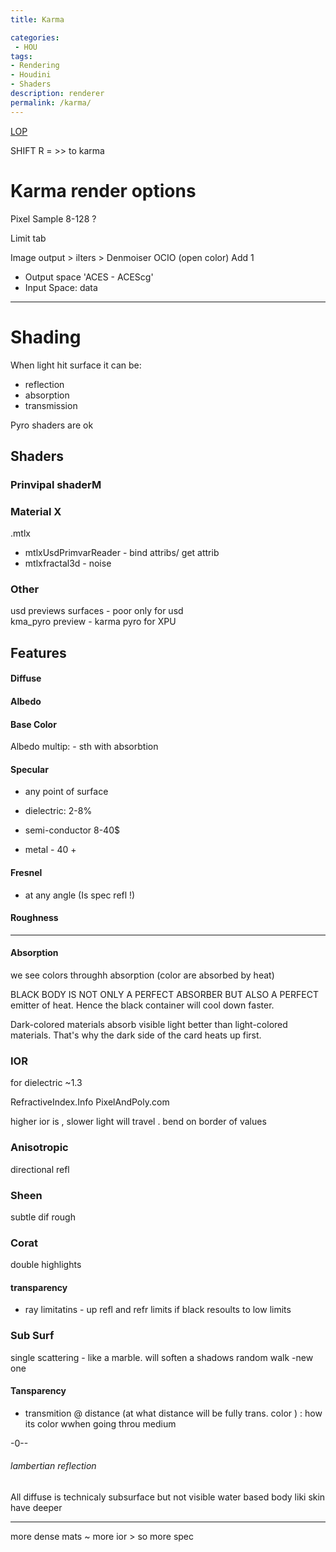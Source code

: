 ```yaml
---
title: Karma

categories:
 - HOU
tags:
- Rendering
- Houdini
- Shaders
description: renderer
permalink: /karma/
---
```


[LOP](/lop/)


SHIFT R = >> to karma


# Karma render options

Pixel Sample 8-128 ?

Limit tab

Image output > ilters > Denmoiser
OCIO (open color) Add 1
 - Output space 'ACES - ACEScg'
 - Input Space: data


----------------------


# Shading

When light hit surface it can be:
- reflection
- absorption
- transmission


Pyro shaders are ok

## Shaders

### Prinvipal shaderM

### Material X
.mtlx


- mtlxUsdPrimvarReader - bind attribs/ get attrib
- mtlxfractal3d - noise
### Other

usd previews surfaces - poor only for usd   
kma_pyro preview - karma pyro for XPU
## Features




#### Diffuse
#### Albedo
#### Base Color
Albedo multip: - sth with absorbtion

#### Specular
- any point of surface

- dielectric: 2-8%
- semi-conductor  8-40$
- metal - 40 +
#### Fresnel
- at any angle  (Is spec refl !)

#### Roughness

-----

#### Absorption
we see colors throughh absorption (color are absorbed by heat)

 BLACK BODY IS NOT ONLY A PERFECT ABSORBER BUT ALSO A PERFECT emitter of heat. Hence the black container will cool down faster.


 Dark-colored materials absorb visible light better than light-colored materials. That's why the dark side of the card heats up first.


### IOR
for dielectric ~1.3

RefractiveIndex.Info
PixelAndPoly.com

higher ior is , slower light will travel .
bend on border of values

### Anisotropic
directional refl

### Sheen
subtle dif rough

### Corat
double highlights


#### transparency
- ray limitatins - up refl and refr limits
if black resoults to low limits

### Sub Surf
single scattering - like a marble. will soften a shadows
random walk -new one

#### Tansparency
- transmition @ distance (at what distance will be fully trans. color ) : how its color wwhen going throu medium


-0--
###### lambertian reflection
All diffuse is technicaly subsurface but not visible
water based body liki skin have deeper

----




more dense mats ~ more ior > so more spec
